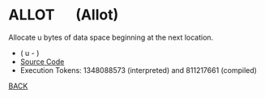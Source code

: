 # ALLOT &emsp; (Allot)
Allocate u bytes of data space beginning at the next location.
* ( u - )
* [Source Code](../words/core/Allot.cs)
* Execution Tokens: 1348088573 (interpreted) and 811217661 (compiled)


[BACK](builtins.md#Allot)
